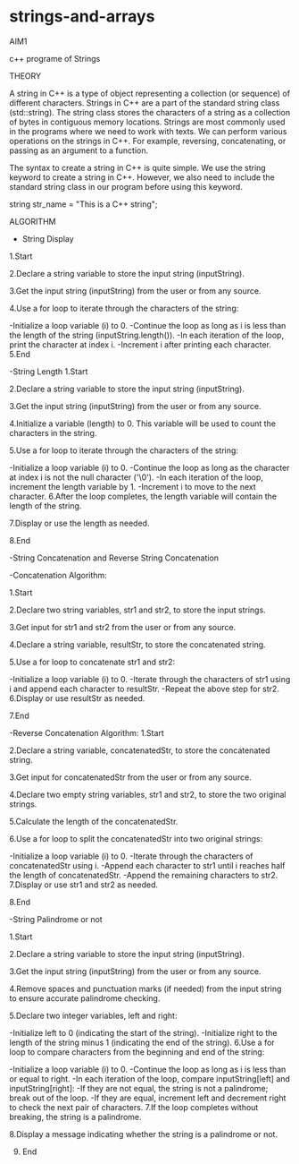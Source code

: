 # strings-and-arrays
AIM1 

c++ programe of Strings

THEORY

A string in C++ is a type of object representing a collection (or sequence) of different characters. Strings in C++ are a part of the standard string class (std::string). The string class stores the characters of a string as a collection of bytes in contiguous memory locations. Strings are most commonly used in the programs where we need to work with texts. We can perform various operations on the strings in C++. For example, reversing, concatenating, or passing as an argument to a function.

The syntax to create a string in C++ is quite simple. We use the string keyword to create a string in C++. However, we also need to include the standard string class in our program before using this keyword.

string str_name = "This is a C++ string";



ALGORITHM 


- String Display

1.Start

2.Declare a string variable to store the input string (inputString).

3.Get the input string (inputString) from the user or from any source.

4.Use a for loop to iterate through the characters of the string:

  -Initialize a loop variable (i) to 0.
  -Continue the loop as long as i is less than the length of the string (inputString.length()).
  -In each iteration of the loop, print the character at index i.
  -Increment i after printing each character.
5.End


-String Length
1.Start

2.Declare a string variable to store the input string (inputString).

3.Get the input string (inputString) from the user or from any source.

4.Initialize a variable (length) to 0. This variable will be used to count the characters in the string.

5.Use a for loop to iterate through the characters of the string:

  -Initialize a loop variable (i) to 0.
  -Continue the loop as long as the character at index i is not the null character ('\0').
  -In each iteration of the loop, increment the length variable by 1.
  -Increment i to move to the next character.
6.After the loop completes, the length variable will contain the length of the string.

7.Display or use the length as needed.

8.End

  -String Concatenation and Reverse String Concatenation

  -Concatenation Algorithm:

1.Start

2.Declare two string variables, str1 and str2, to store the input strings.

3.Get input for str1 and str2 from the user or from any source.

4.Declare a string variable, resultStr, to store the concatenated string.

5.Use a for loop to concatenate str1 and str2:

  -Initialize a loop variable (i) to 0.
  -Iterate through the characters of str1 using i and append each character to resultStr.
  -Repeat the above step for str2.
6.Display or use resultStr as needed.

7.End

-Reverse Concatenation Algorithm:
1.Start

2.Declare a string variable, concatenatedStr, to store the concatenated string.

3.Get input for concatenatedStr from the user or from any source.

4.Declare two empty string variables, str1 and str2, to store the two original strings.

5.Calculate the length of the concatenatedStr.

6.Use a for loop to split the concatenatedStr into two original strings:

  -Initialize a loop variable (i) to 0.
  -Iterate through the characters of concatenatedStr using i.
  -Append each character to str1 until i reaches half the length of concatenatedStr.
  -Append the remaining characters to str2.
7.Display or use str1 and str2 as needed.

8.End

-String Palindrome or not

1.Start

2.Declare a string variable to store the input string (inputString).

3.Get the input string (inputString) from the user or from any source.

4.Remove spaces and punctuation marks (if needed) from the input string to ensure accurate palindrome checking.

5.Declare two integer variables, left and right:

  -Initialize left to 0 (indicating the start of the string).
  -Initialize right to the length of the string minus 1 (indicating the end of the string).
6.Use a for loop to compare characters from the beginning and end of the string:

  -Initialize a loop variable (i) to 0.
  -Continue the loop as long as i is less than or equal to right.
  -In each iteration of the loop, compare inputString[left] and inputString[right]:
      -If they are not equal, the string is not a palindrome; break out of the loop.
      -If they are equal, increment left and decrement right to check the next pair of characters.
7.If the loop completes without breaking, the string is a palindrome.

8.Display a message indicating whether the string is a palindrome or not.

9. End
